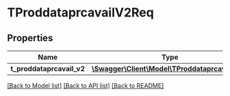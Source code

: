 # TProddataprcavailV2Req

## Properties
Name | Type | Description | Notes
------------ | ------------- | ------------- | -------------
**t_proddataprcavail_v2** | [**\Swagger\Client\Model\TProddataprcavailV2[]**](TProddataprcavailV2.md) |  | [optional] 

[[Back to Model list]](../README.md#documentation-for-models) [[Back to API list]](../README.md#documentation-for-api-endpoints) [[Back to README]](../README.md)


